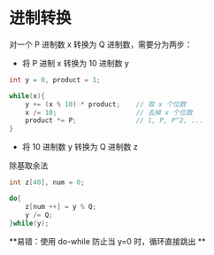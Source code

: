 # 进制转换

对一个 P 进制数 x 转换为 Q 进制数，需要分为两步：

* 将 P 进制 x 转换为 10 进制数 y

```cpp
int y = 0, product = 1;

while(x){
    y += (x % 10) * product;    // 取 x 个位数
    x /= 10;                    // 去掉 x 个位数
    product *= P;               // 1, P, P^2, ...
}
```

* 将 10 进制数 y 转换为 Q 进制数 z

除基取余法

```cpp
int z[40], num = 0;

do{
    z[num ++] = y % Q;
    y /= Q;
}while(y);                 
```

**易错：使用 do-while 防止当 y=0 时，循环直接跳出 **